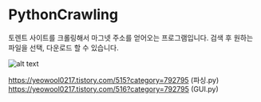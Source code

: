 # PythonCrawling


토렌트 사이트를 크롤링해서
마그넷 주소를 얻어오는 프로그램입니다.
검색 후 원하는 파일을 선택, 다운로드 할 수 있습니다.               



![alt text](https://t1.daumcdn.net/cfile/tistory/99D14B365C3F70D704)


https://yeowool0217.tistory.com/515?category=792795 (파싱.py)               
https://yeowool0217.tistory.com/516?category=792795 (GUI.py)             

